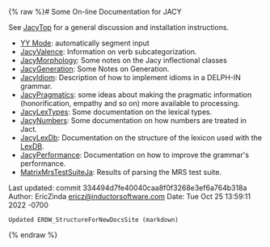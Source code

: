 {% raw %}# Some On-line Documentation for JACY

See [JacyTop](../JacyTop) for a general discussion and installation
instructions.

- [YY Mode](http://moin.delph-in.net/JacyYYMode): automatically
segment input
- [JacyValence](../JacyValence): Information on verb subcategorization.
- [JacyMorphology](../JacyMorphology): Some notes on the Jacy
inflectional classes
- [JacyGeneration](../JacyGeneration): Some Notes on Generation.
- [JacyIdiom](../JacyIdiom): Description of how to implement idioms in a
DELPH-IN grammar.
- [JacyPragmatics](https://blog.inductorsoftware.com/docsproto/summits/JacyPragmatics): some ideas about making the
pragmatic information (honorification, empathy and so on) more
available to processing.
- [JacyLexTypes](../JacyLexTypes): Some documentation on the lexical
types.
- [JacyNumbers](../JacyNumbers): Some documentation on how numbers are
treated in Jact.
- [JacyLexDb](../JacyLexDb): Documentation on the structure of the
lexicon used with the [LexDB](/LkbLexDb).
- [JacyPerformance](../JacyPerformance): Documentation on how to improve
the grammar's performance.
- [MatrixMrsTestSuiteJa](https://blog.inductorsoftware.com/docsproto/matrix/MatrixMrsTestSuiteJa): Results of parsing the
MRS test suite.

Last updated: commit 334494d7fe40040caa8f0f3268e3ef6a764b318a
Author: EricZinda <ericz@inductorsoftware.com>
Date:   Tue Oct 25 13:59:11 2022 -0700

    Updated ERDW_StructureForNewDocsSite (markdown)
{% endraw %}
